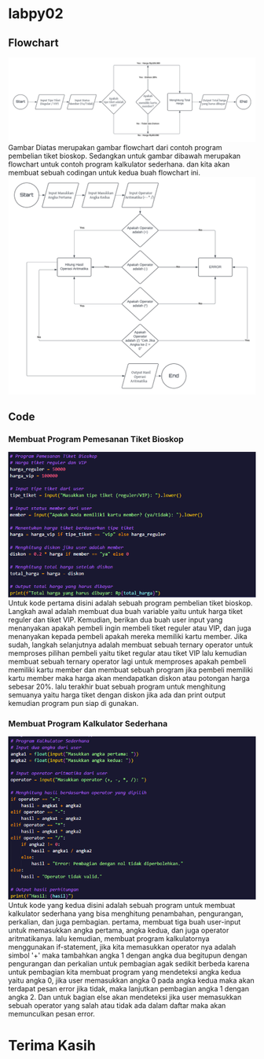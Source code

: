 # labpy02

## Flowchart
![Gambar 1](picture/flowtic.png)
Gambar Diatas merupakan gambar flowchart dari contoh program pembelian tiket bioskop. Sedangkan untuk gambar dibawah merupakan flowchart untuk contoh program kalkulator sederhana. dan kita akan membuat sebuah codingan untuk kedua buah flowchart ini.
![Gambar 2](picture/flowcalc.png)

## Code

### Membuat Program Pemesanan Tiket Bioskop
![Gambar 4](picture/codetic.png)
Untuk kode pertama disini adalah sebuah program pembelian tiket bioskop. Langkah awal adalah membuat dua buah variable yaitu untuk harga tiket reguler dan tiket VIP. Kemudian, berikan dua buah user input yang menanyakan apakah pembeli ingin membeli tiket reguler atau VIP, dan juga menanyakan kepada pembeli apakah mereka memiliki kartu member. Jika sudah, langkah selanjutnya adalah membuat sebuah ternary operator untuk memproses pilihan pembeli yaitu tiket regular atau tiket VIP lalu kemudian membuat sebuah ternary operator lagi untuk memproses apakah pembeli memiliki kartu member dan membuat sebuah program jika pembeli memiliki kartu member maka harga akan mendapatkan diskon atau potongan harga sebesar 20%. lalu terakhir buat sebuah program untuk menghitung semuanya yaitu harga tiket dengan diskon jika ada dan print output kemudian program pun siap di gunakan.

### Membuat Program Kalkulator Sederhana
![Gambar 4](picture/codecalc.png)
Untuk kode yang kedua disini adalah sebuah program untuk membuat kalkulator sederhana yang bisa menghitung penambahan, pengurangan, perkalian, dan juga pembagian. pertama, membuat tiga buah user-input untuk memasukkan angka pertama, angka kedua, dan juga operator aritmatikanya. lalu kemudian, membuat program kalkulatornya menggunakan if-statement, jika kita memasukkan operator nya adalah simbol '+' maka tambahkan angka 1 dengan angka dua begitupun dengan pengurangan dan perkalian untuk pembagian agak sedikit berbeda karena untuk pembagian kita membuat program yang mendeteksi angka kedua yaitu angka 0, jika user memasukkan angka 0 pada angka kedua maka akan terdapat pesan error jika tidak, maka lanjutkan pembagian angka 1 dengan angka 2. Dan untuk bagian else akan mendeteksi jika user memasukkan sebuah operator yang salah atau tidak ada dalam daftar maka akan memunculkan pesan error.

# Terima Kasih